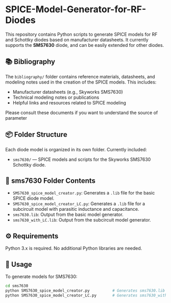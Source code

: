 # SPICE-Model-Generator-for-RF-Diodes

This repository contains Python scripts to generate SPICE models for RF and Schottky diodes based on manufacturer datasheets. It currently supports the **SMS7630** diode, and can be easily extended for other diodes.


## 📚 Bibliography

The `bibliography/` folder contains reference materials, datasheets, and modeling notes used in the creation of the SPICE models. This includes:

- Manufacturer datasheets (e.g., Skyworks SMS7630)
- Technical modeling notes or publications
- Helpful links and resources related to SPICE modeling

Please consult these documents if you want to understand the source of parameter 

## 📦 Folder Structure

Each diode model is organized in its own folder. Currently included:

- `sms7630/` — SPICE models and scripts for the Skyworks SMS7630 Schottky diode.

## 📁 sms7630 Folder Contents

- `SMS7630_spice_model_creator.py`: Generates a `.lib` file for the basic SPICE diode model.
- `SMS7630_spice_model_creator_LC.py`: Generates a `.lib` file for a subcircuit model with parasitic inductance and capacitance.
- `sms7630.lib`: Output from the basic model generator.
- `sms7630_with_LC.lib`: Output from the subcircuit model generator.

## ⚙️ Requirements

Python 3.x is required. No additional Python libraries are needed.

## 🚀 Usage

To generate models for SMS7630:

```bash
cd sms7630
python SMS7630_spice_model_creator.py          # Generates sms7630.lib
python SMS7630_spice_model_creator_LC.py       # Generates sms7630_with_LC.lib
